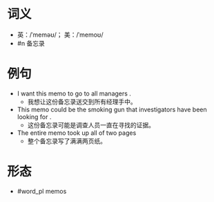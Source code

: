 # 词义
- 英：/ˈmeməʊ/； 美：/ˈmemoʊ/
- #n 备忘录
# 例句
- I want this memo to go to all managers .
	- 我想让这份备忘录送交到所有经理手中。
- This memo could be the smoking gun that investigators have been looking for .
	- 这份备忘录可能是调查人员一直在寻找的证据。
- The entire memo took up all of two pages
	- 整个备忘录写了满满两页纸。
# 形态
- #word_pl memos
